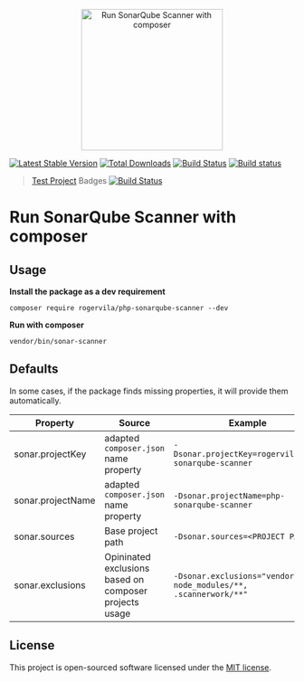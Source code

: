 <p align="center"><img width="250" src="https://i.imgur.com/xcIhGwP.png" alt="Run SonarQube Scanner with composer" /></p>

[![Latest Stable Version](https://poser.pugx.org/rogervila/php-sonarqube-scanner/v/stable)](https://packagist.org/packages/rogervila/php-sonarqube-scanner)
[![Total Downloads](https://poser.pugx.org/rogervila/php-sonarqube-scanner/downloads)](https://packagist.org/packages/rogervila/php-sonarqube-scanner)
[![Build Status](https://travis-ci.org/rogervila/php-sonarqube-scanner.svg?branch=master)](https://travis-ci.org/rogervila/php-sonarqube-scanner)
[![Build status](https://ci.appveyor.com/api/projects/status/weidwo98jcdrtkxm?svg=true)](https://ci.appveyor.com/project/roger-vila/php-sonarqube-scanner)

> [Test Project](https://github.com/rogervila/php-sonarqube-scanner-test) Badges [![Build Status](https://travis-ci.org/rogervila/php-sonarqube-scanner-test.svg?branch=master)](https://travis-ci.org/rogervila/php-sonarqube-scanner-test)


# Run SonarQube Scanner with composer

## Usage

**Install the package as a dev requirement**

```
composer require rogervila/php-sonarqube-scanner --dev
```


**Run with composer**

```
vendor/bin/sonar-scanner
```

## Defaults

In some cases, if the package finds missing properties, it will provide them automatically.

| Property  | Source | Example
|----|---|---|
| sonar.projectKey  | adapted `composer.json` name property | `-Dsonar.projectKey=rogervila_php-sonarqube-scanner`
| sonar.projectName | adapted `composer.json` name property | `-Dsonar.projectName=php-sonarqube-scanner`
| sonar.sources | Base project path | `-Dsonar.sources=<PROJECT PATH>`
| sonar.exclusions | Opininated exclusions based on composer projects usage | `-Dsonar.exclusions="vendor/**, node_modules/**, .scannerwork/**"`

## License

This project is open-sourced software licensed under the [MIT license](https://opensource.org/licenses/MIT).
